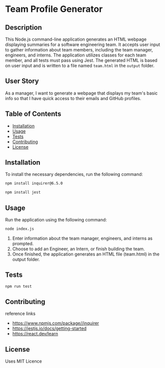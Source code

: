 # Team Profile Generator

## Description
This Node.js command-line application generates an HTML webpage displaying summaries for a software engineering team. It accepts user input to gather information about team members, including the team manager, engineers, and interns. The application utilizes classes for each team member, and all tests must pass using Jest. The generated HTML is based on user input and is written to a file named `team.html` in the `output` folder.

## User Story
As a manager, I want to generate a webpage that displays my team's basic info so that I have quick access to their emails and GitHub profiles.

## Table of Contents
- [Installation](#installation)
- [Usage](#usage)
- [Tests](#tests)
- [Contributing](#contributing)
- [License](#license)

## Installation
To install the necessary dependencies, run the following command:

```bash
npm install inquirer@6.5.0

npm install jest

```
## Usage
Run the application using the following command:
```bash
node index.js
```
1. Enter information about the team manager, engineers, and interns as prompted.
2. Choose to add an Engineer, an Intern, or finish building the team.
3. Once finished, the application generates an HTML file (team.html) in the output folder.

## Tests
```bash
npm run test
```

## Contributing
reference links
- https://www.npmjs.com/package//inquirer
- https://jestjs.io/docs/getting-started
- https://react.dev/learn


## License 
Uses MIT Licence 


